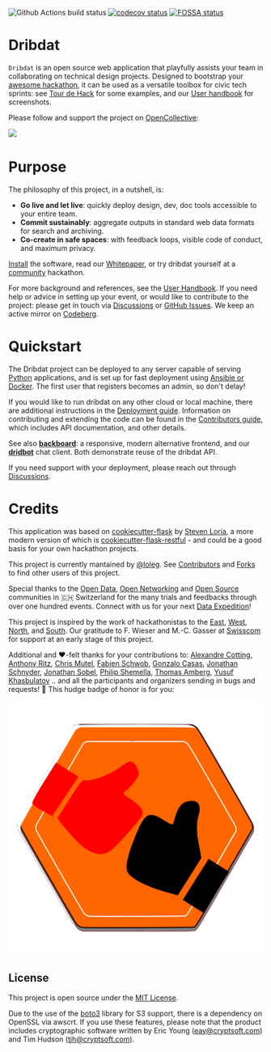 ![Github Actions build status](https://github.com/dribdat/dribdat/workflows/build/badge.svg)
[![codecov status](https://codecov.io/gh/dribdat/dribdat/branch/main/graph/badge.svg?token=Ccd1vTxRXg)](https://codecov.io/gh/dribdat/dribdat)
[![FOSSA status](https://app.fossa.com/api/projects/git%2Bgithub.com%2Floleg%2Fdribdat.svg?type=shield)](https://app.fossa.com/projects/git%2Bgithub.com%2Floleg%2Fdribdat?ref=badge_shield)

# Dribdat

`Dribdat` is an open source web application that playfully assists your team in collaborating on technical design projects.
Designed to bootstrap your [awesome hackathon](https://github.com/dribdat/awesome-hackathon), it can be used as a versatile toolbox for civic tech sprints:
see [Tour de Hack](https://dribdat.cc/tour) for some examples, and our [User handbook](https://dribdat.cc/usage) for screenshots.

Please follow and support the project on [OpenCollective](https://opencollective.com/dribdat/updates):

<a href="https://opencollective.com/dribdat/donate" target="_blank"><img src="https://opencollective.com/dribdat/donate/button@2x.png?color=blue" width=300 /></a>

# Purpose

The philosophy of this project, in a nutshell, is:

- **Go live and let live**: quickly deploy design, dev, doc tools accessible to your entire team.
- **Commit sustainably**: aggregate outputs in standard web data formats for search and archiving.
- **Co-create in safe spaces**: with feedback loops, visible code of conduct, and maximum privacy.

[Install](https://dribdat.cc/deploy) the software, read our [Whitepaper](https://dribdat.cc/whitepaper), or try dribdat yourself at a [community](https://forum.opendata.ch/c/expeditions/hackathons/16/l/latest) hackathon.

For more background and references, see the [User Handbook](https://docs.dribdat.cc/usage). If you need help or advice in setting up your event, or would like to contribute to the project: please get in touch via [Discussions](https://github.com/orgs/dribdat/discussions) or [GitHub Issues](https://github.com/dribdat/dribdat/issues).  We keep an active mirror on [Codeberg](https://codeberg.org/dribdat).

# Quickstart

The Dribdat project can be deployed to any server capable of serving [Python](https://python.org) applications, and is set up for fast deployment using [Ansible or Docker](https://dribdat.cc/deploy). The first user that registers becomes an admin, so don't delay!

If you would like to run dribdat on any other cloud or local machine, there are additional instructions in the [Deployment guide](https://docs.dribdat.cc/deploy). Information on contributing and extending the code can be found in the [Contributors guide](https://docs.dribdat.cc/contribute), which includes API documentation, and other details.

See also **[backboard](https://github.com/dribdat/backboard)**: a responsive, modern alternative frontend, and our **[dridbot](https://github.com/dribdat/dridbot)** chat client. Both demonstrate reuse of the dribdat API.

If you need support with your deployment, please reach out through [Discussions](https://github.com/orgs/dribdat/discussions).

# Credits

This application was based on [cookiecutter-flask](https://github.com/sloria/cookiecutter-flask) by [Steven Loria](https://github.com/sloria), a more modern version of which is [cookiecutter-flask-restful](https://github.com/karec/cookiecutter-flask-restful) - and could be a good basis for your own hackathon projects.

This project is currently mantained by [@loleg](https://github.com/loleg). See [Contributors](https://github.com/dataletsch/dribdat/graphs/contributors) and [Forks](https://github.com/dataletsch/dribdat/network/members) to find other users of this project.

Special thanks to the [Open Data](https://hack.opendata.ch), [Open Networking](https://now.makezurich.ch/) and [Open Source](https://hacknight.dinacon.ch) communities in 🇨🇭 Switzerland for the many trials and feedbacks through over one hundred events. Connect with us for your next [Data Expedition](https://schoolofdata.ch)!

This project is inspired by the work of hackathonistas to the [East](https://meta.dribdat.cc/project/42), [West](https://meta.dribdat.cc/project/7), [North](https://meta.dribdat.cc/project/10), and [South](https://meta.dribdat.cc/project/41). Our gratitude to F. Wieser and M.-C. Gasser at [Swisscom](http://swisscom.com) for support at an early stage of this project. 

Additional and ♥-felt thanks for your contributions to: [Alexandre Cotting](https://github.com/Cotting), [Anthony Ritz](https://github.com/RitzAnthony), [Chris Mutel](https://github.com/cmutel), [Fabien Schwob](https://github.com/jibaku), [Gonzalo Casas](https://github.com/gonzalocasas), [Jonathan Schnyder](https://github.com/jonHESSO), [Jonathan Sobel](https://github.com/JonathanSOBEL), [Philip Shemella](https://github.com/philshem), [Thomas Amberg](https://github.com/tamberg), [Yusuf Khasbulatov](https://github.com/khashashin) .. and all the participants and organizers sending in bugs and requests! 🤗 This hudge badge of honor is for you:

![](dribdat/static/img/logo/logo13.png)

## License

This project is open source under the [MIT License](LICENSE).

Due to the use of the [boto3](https://github.com/boto/boto3/) library for S3 support, there is a dependency on OpenSSL via awscrt. If you use these features, please note that the product includes cryptographic software written by Eric Young (eay@cryptsoft.com) and Tim Hudson (tjh@cryptsoft.com).
